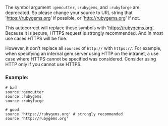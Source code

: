 The symbol argument `:gemcutter`, `:rubygems`, and `:rubyforge`
are deprecated. So please change your source to URL string that
'https://rubygems.org' if possible, or 'http://rubygems.org' if not.

This autocorrect will replace these symbols with 'https://rubygems.org'.
Because it is secure, HTTPS request is strongly recommended. And in
most use cases HTTPS will be fine.

However, it don't replace all `sources` of `http://` with `https://`.
For example, when specifying an internal gem server using HTTP on the
intranet, a use case where HTTPS cannot be specified was considered.
Consider using HTTP only if you cannot use HTTPS.

### Example:
    # bad
    source :gemcutter
    source :rubygems
    source :rubyforge

    # good
    source 'https://rubygems.org' # strongly recommended
    source 'http://rubygems.org'